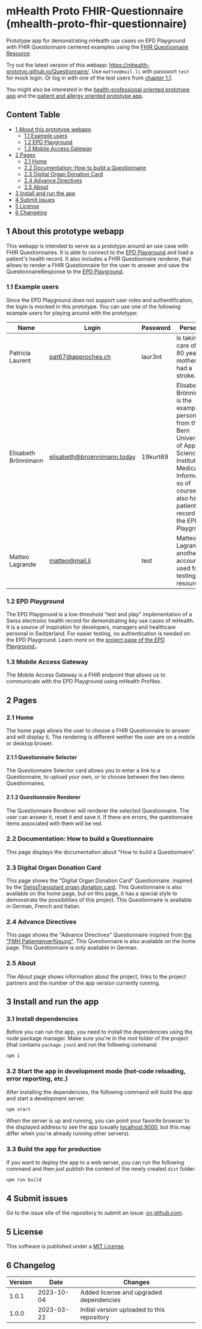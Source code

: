 # mHealth Proto FHIR-Questionnaire (mhealth-proto-fhir-questionnaire)

Prototype app for demonstrating mHealth use cases on EPD Playground with FHIR Questionnaire centered examples using the [FHIR Questionnaire Resource](https://hl7.org/fhir/r4b/questionnaire.html).

Try out the latest version of this webapp: https://mhealth-prototyp.github.io/Questionnaire/.
Use `matteo@mail.li` with passwort `test` for mock login. Or log in with one of the test users from [chapter 1.1](#1.1-example-users).

You might also be interested in the [health-professional oriented prototype app](https://github.com/mHealth-Prototyp/Basic-Prototyp) and the [patient and allergy oriented prototype app](https://github.com/mHealth-Prototyp/Allergy).

## Content Table

- [1 About this prototype webapp](#1-about-this-prototype-webapp)
  - [1.1 Example users](#1.1-example-users)
  - [1.2 EPD Playground](#1.3-epd-playground)
  - [1.3 Mobile Access Gateway](#1.4-mobile-access-gateway)
- [2 Pages](#2-pages)
  - [2.1 Home](#21-home)
  - [2.2 Documentation: How to build a Questionnaire](#22-documentation-how-to-build-a-questionnaire)
  - [2.3 Digital Organ Donation Card](#23-digital-organ-donation-card)
  - [2.4 Advance Directives](#24-advance-directives)
  - [2.5 About](#25-about)
- [3 Install and run the app](#3-install-and-run-the-app)
- [4 Submit issues](#4-submit-issues)
- [5 License](#5-license)
- [6 Changelog](#6-changelog)

## 1 About this prototype webapp

This webapp is intended to serve as a prototype around an use case with FHIR Questionnaires. It is able to connect to the [EPD Playground](#1.3-epd-playground) and load a patient's health record. It also includes a FHIR Questionnaire renderer, that allows to render a FHIR Questionnaire for the user to answer and save the QuestionnaireResponse to the [EPD Playground](#1.3-epd-playground).

### 1.1 Example users

Since the EPD Playground does not support user roles and authentification, the login is mocked in this prototype. You can use one of the following example users for playing around with the prototype:

<!-- prettier-ignore -->
|  Name                |  Login             |  Password  |  Personas  |
| -------------------- | ------------------ | ---------- | ---------- |
| Patricia Laurent     | pat67@approches.ch | laur3nt    | Is taking care of her 80 year old mother that had a stroke. |
| Elisabeth Brönnimann | elisabeth@broennimann.today | 19kurt69 | Elisabeth Brönnimann is the example persona from the Bern University of Applied Sciences Institute for Medical Informatics, so of course she also has a patient record on the EPD Playground.                                                                                                                                                                          |
| Matteo Lagrande      | matteo@mail.li  | test | Matteo Lagrande is another account used for testing resources.|

### 1.2 EPD Playground

The EPD Playground is a low-threshold "test and play" implementation of a Swiss electronic health record for demonstrating key use cases of mHealth. It is a source of inspiration for developers, managers and healthcare personal in Switzerland. For easier testing, no authentication is needed on the EPD Playground. Learn more on the [project page of the EPD Playground.](https://epdplayground.ch/index.php?title=Main_Page).

### 1.3 Mobile Access Gateway

The Mobile Access Gateway is a FHIR endpoint that allows us to communicate with the EPD Playground using mHealth Profiles.

## 2 Pages

### 2.1 Home

The home page allows the user to choose a FHIR Questionnaire to answer and will display it. The rendering is different wether the user are on a mobile or desktop brower.

#### 2.1.1 Questionnaire Selector

The Questionnaire Selector card allows you to enter a link to a Questionnaire, to upload your own, or to choose between the two demo Questionnaires.

#### 2.1.2 Questionnaire Renderer

The Questionnaire Renderer will renderer the selected Questionnaire. The user can answer it, reset it and save it. If there are errors, the questionnaire items associated with them will be red.

### 2.2 Documentation: How to build a Questionnaire

This page displays the documentation about "How to build a Questionnaire".

### 2.3 Digital Organ Donation Card

This page shows the "Digital Organ Donation Card" Questionnaire. inspired by the [SwissTransplant organ donation card](https://www.leben-ist-teilen.ch/spendekarte-ausfullen/). This Questionnaire is also available on the home page, but on this page, it has a special style to demonstrate the possibilities of this project. This Questionnaire is available in German, French and Italian.

### 2.4 Advance Directives

This page shows the "Advance Directives" Questionnaire inspired from [the "FMH Patientenverfügung"](https://www.fmh.ch/files/pdf27/fmh-patientenverfuegung-detailliert-de.pdf). This Questionnaire is also available on the home page. This Questionnaire is only available in German.

### 2.5 About

The About page shows information about the project, links to the project partners and the number of the app version currently running.

## 3 Install and run the app

### 3.1 Install dependencies

Before you can run the app, you need to install the dependencies using the node package manager. Make sure you're in the root folder of the project (that contains `package.json`) and run the following command:

```bash
npm i
```

### 3.2 Start the app in development mode (hot-code reloading, error reporting, etc.)

After installing the dependencies, the following command will build the app and start a development server.

```bash
npm start
```

When the server is up and running, you can point your favorite browser to the displayed address to see the app (usually [localhost:9000](http://localhost:9000), but this may differ when you're already running other servers).

### 3.3 Build the app for production

If you want to deploy the app to a web server, you can run the following command and then just publish the content of the newly created `dist` folder.

```bash
npm run build
```

## 4 Submit issues

Go to the issue site of the repository to submit an issue: [on github.com](https://github.com/mHealth-Prototyp/Questionnaire/issues).

## 5 License

This software is published under a [MIT License](LICENSE.txt).

## 6 Changelog

| Version | Date       | Changes                                     |
| ------- | ---------- | ------------------------------------------- |
| 1.0.1   | 2023-10-04 | Added license and upgraded dependencies     |
| 1.0.0   | 2023-03-22 | Initial version uploaded to this repository |

